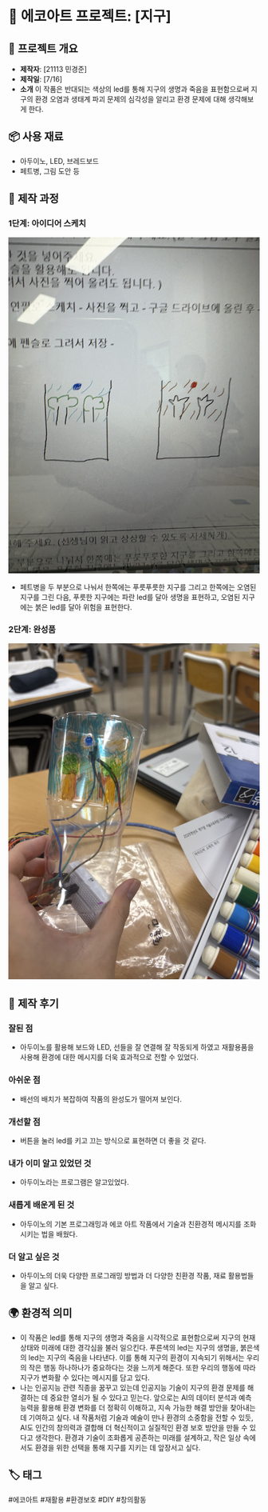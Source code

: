 # 🌱 에코아트 프로젝트: [지구]

## 📖 프로젝트 개요
- **제작자**: [21113 민경준]
- **제작일**: [7/16]
- **소개**
 이 작품은 반대되는 색상의 led를 통해 지구의 생명과 죽음을 표현함으로써 지구의 환경 오염과 생태계 파괴 문제의 심각성을 알리고 환경 문제에 대해 생각해보게 한다.

## 📦 사용 재료
- 아두이노, LED, 브레드보드
- 페트병, 그림 도안 등

## 🔧 제작 과정

### 1단계: 아이디어 스케치
![스케치 이미지](2.jpg)
- 페트병을 두 부분으로 나눠서 한쪽에는 푸릇푸릇한 지구를 그리고 한쪽에는 오염된 지구를 그린 다음, 푸릇한 지구에는 파란 led를 달아 생명을 표현하고, 오염된 지구에는 붉은 led를 달아 위험을 표현한다.
  

### 2단계: 완성품
![완성품 1](IMG_2478.jpeg)

## 💭 제작 후기
### 잘된 점
- 아두이노를 활용해 보드와 LED, 선들을 잘 연결해 잘 작동되게 하였고 재활용품을 사용해 환경에 대한 메시지를 더욱 효과적으로 전할 수 있었다.

### 아쉬운 점
- 배선의 배치가 복잡하여 작품의 완성도가 떨어져 보인다.

### 개선할 점
- 버튼을 눌러 led를 키고 끄는 방식으로 표현하면 더 좋을 것 같다.

### 내가 이미 알고 있었던 것
- 아두이노라는 프로그램은 알고있었다. 

### 새롭게 배운게 된 것
- 아두이노의 기본 프로그래밍과 에코 아트 작품에서 기술과 친환경적 메시지를 조화시키는 법을 배웠다.

### 더 알고 싶은 것
- 아두이노의 더욱 다양한 프로그래밍 방법과 더 다양한 친환경 작품, 재료 활용법들을 알고 싶다.

## 🌍 환경적 의미
- 이 작품은 led를 통해 지구의 생명과 죽음을 시각적으로 표현함으로써 지구의 현재 상태와 미래에 대한 경각심을 불러 일으킨다. 푸른색의 led는 지구의 생명을, 붉은색의 led는 지구의 죽음을 나타낸다. 이를 통해 지구의 환경이 지속되기 위해서는 우리의 작은 행동 하나하나가 중요하다는 것을 느끼게 해준다. 또한 우리의 행동에 따라 지구가 변화활 수 있다는 메시지를 담고 있다.
- 나는 인공지능 관련 직종을 꿈꾸고 있는데 인공지능 기술이 지구의 환경 문제를 해결하는 데 중요한 열쇠가 될 수 있다고 믿는다. 앞으로는 AI의 데이터 분석과 예측 능력을 활용해 환경 변화를 더 정확히 이해하고, 지속 가능한 해결 방안을 찾아내는 데 기여하고 싶다. 내 작품처럼 기술과 예술이 만나 환경의 소중함을 전할 수 있듯, AI도 인간의 창의력과 결합해 더 혁신적이고 실질적인 환경 보호 방안을 만들 수 있다고 생각한다. 환경과 기술이 조화롭게 공존하는 미래를 설계하고, 작은 일상 속에서도 환경을 위한 선택을 통해 지구를 지키는 데 앞장서고 싶다.

## 🏷️ 태그
#에코아트 #재활용 #환경보호 #DIY #창의활동




